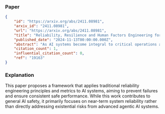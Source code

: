 ### Paper

```json
{
	"id": "https://arxiv.org/abs/2411.08981",
	"arxiv_id": "2411.08981",
	"url": "https://arxiv.org/abs/2411.08981",
	"title": "Reliability, Resilience and Human Factors Engineering for Trustworthy AI Systems",
	"published_date": "2024-11-13T00:00:00.000Z",
	"abstract": "As AI systems become integral to critical operations across industries and services, ensuring their reliability and safety is essential. We offer a framework that integrates established reliability and resilience engineering principles into AI systems. By applying traditional metrics such as failure rate and Mean Time Between Failures (MTBF) along with resilience engineering and human reliability analysis, we propose an integrate framework to manage AI system performance, and prevent or efficiently recover from failures. Our work adapts classical engineering methods to AI systems and outlines a research agenda for future technical studies. We apply our framework to a real-world AI system, using system status data from platforms such as openAI, to demonstrate its practical applicability. This framework aligns with emerging global standards and regulatory frameworks, providing a methodology to enhance the trustworthiness of AI systems. Our aim is to guide policy, regulation, and the development of reliable, safe, and adaptable AI technologies capable of consistent performance in real-world environments.",
	"citation_count": 1,
	"influential_citation_count": 0,
	"ref": "19163"
}
```

### Explanation

This paper proposes a framework that applies traditional reliability engineering principles and metrics to AI systems, aiming to prevent failures and ensure consistent safe performance. While this work contributes to general AI safety, it primarily focuses on near-term system reliability rather than directly addressing existential risks from advanced agentic AI systems.
